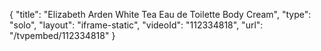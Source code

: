 {
    "title": "Elizabeth Arden White Tea Eau de Toilette   Body Cream",
    "type": "solo",
    "layout": "iframe-static",
    "videoId": "112334818",
    "url": "\/tvpembed\/112334818"
}